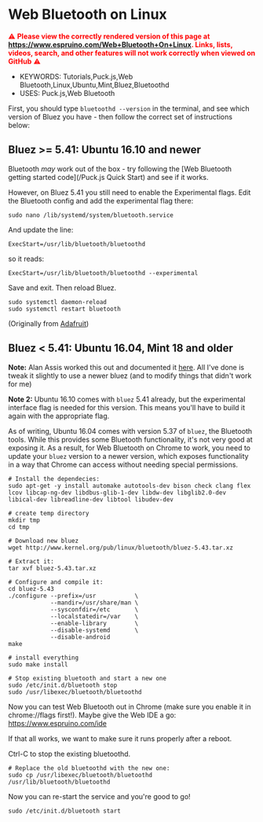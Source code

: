 <!--- Copyright (c) 2016 Gordon Williams, Pur3 Ltd. See the file LICENSE for copying permission. -->
Web Bluetooth on Linux
======================

<span style="color:red">:warning: **Please view the correctly rendered version of this page at https://www.espruino.com/Web+Bluetooth+On+Linux. Links, lists, videos, search, and other features will not work correctly when viewed on GitHub** :warning:</span>

* KEYWORDS: Tutorials,Puck.js,Web Bluetooth,Linux,Ubuntu,Mint,Bluez,Bluetoothd
* USES: Puck.js,Web Bluetooth

First, you should type `bluetoothd --version` in the terminal,
and see which version of Bluez you have - then follow the
correct set of instructions below:


Bluez >= 5.41: Ubuntu 16.10 and newer
---------------------------------------

Bluetooth *may* work out of the box - try following the [Web Bluetooth getting
started code](/Puck.js Quick Start) and see if it works.

However, on Bluez 5.41 you still need to enable the Experimental flags. Edit
the Bluetooth config and add the experimental flag there:

```
sudo nano /lib/systemd/system/bluetooth.service
```

And update the line:

```
ExecStart=/usr/lib/bluetooth/bluetoothd
```

so it reads:

```
ExecStart=/usr/lib/bluetooth/bluetoothd --experimental
```

Save and exit. Then reload Bluez.

```
sudo systemctl daemon-reload
sudo systemctl restart bluetooth
```

(Originally from [Adafruit](https://learn.adafruit.com/install-bluez-on-the-raspberry-pi/installation))


Bluez < 5.41: Ubuntu 16.04, Mint 18 and older
-------------------------------------------------

**Note:** Alan Assis worked this out and documented it [here](https://acassis.wordpress.com/2016/06/28/how-to-get-chrome-web-bluetooth-working-on-linux/).
All I've done is tweak it slightly to use a newer bluez (and to modify things that didn't work for me)

**Note 2:** Ubuntu 16.10 comes with `bluez` 5.41 already, but the experimental interface flag is needed for this version. This means you'll have to build it again with the appropriate flag.

As of writing, Ubuntu 16.04 comes with version 5.37 of `bluez`, the Bluetooth tools.
While this provides some Bluetooth functionality, it's not very good at exposing it.
As a result, for Web Bluetooth on Chrome to work, you need to update your `bluez`
version to a newer version, which exposes functionality in a way that Chrome can
access without needing special permissions.

```
# Install the dependecies:
sudo apt-get -y install automake autotools-dev bison check clang flex lcov libcap-ng-dev libdbus-glib-1-dev libdw-dev libglib2.0-dev libical-dev libreadline-dev libtool libudev-dev

# create temp directory
mkdir tmp
cd tmp

# Download new bluez
wget http://www.kernel.org/pub/linux/bluetooth/bluez-5.43.tar.xz

# Extract it:
tar xvf bluez-5.43.tar.xz

# Configure and compile it:
cd bluez-5.43
./configure --prefix=/usr           \
            --mandir=/usr/share/man \
            --sysconfdir=/etc       \
            --localstatedir=/var    \
            --enable-library        \
            --disable-systemd       \
            --disable-android       
make

# install everything
sudo make install

# Stop existing bluetooth and start a new one
sudo /etc/init.d/bluetooth stop
sudo /usr/libexec/bluetooth/bluetoothd
```

Now you can test Web Bluetooth out in Chrome (make sure you enable it in
chrome://flags first!). Maybe give the Web IDE a go: https://www.espruino.com/ide

If that all works, we want to make sure it runs properly after a reboot.

Ctrl-C to stop the existing bluetoothd.

```
# Replace the old bluetoothd with the new one:
sudo cp /usr/libexec/bluetooth/bluetoothd /usr/lib/bluetooth/bluetoothd
```

Now you can re-start the service and you're good to go!

```
sudo /etc/init.d/bluetooth start
```
